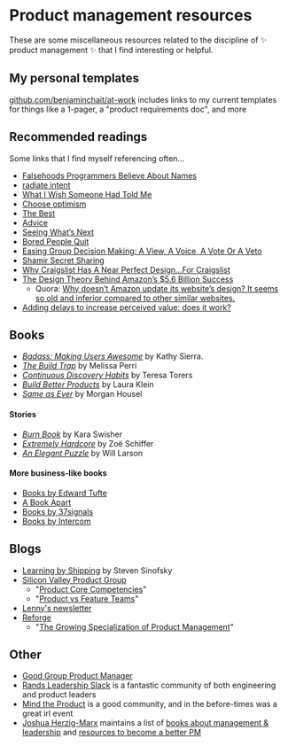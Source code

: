# Product management resources

These are some miscellaneous resources related to the discipline of ✨ product management ✨ that I find interesting or helpful.

## My personal templates

[github.com/benjaminchait/at-work](https://github.com/benjaminchait/at-work/blob/main/how-to-benjamin.md#templates) includes links to my current templates for things like a 1-pager, a "product requirements doc", and more

## Recommended readings

Some links that I find myself referencing often...

- [Falsehoods Programmers Believe About Names](https://www.kalzumeus.com/2010/06/17/falsehoods-programmers-believe-about-names/)
- [radiate intent](https://leebyron.com/til/intent/)
- [What I Wish Someone Had Told Me](https://blog.samaltman.com/what-i-wish-someone-had-told-me)
- [Choose optimism](https://stephango.com/optimism)
- [The Best](https://dcurt.is/the-best)
- [Advice](https://patrickcollison.com/advice)
- [Seeing What’s Next](http://www.asymco.com/2013/11/18/seeing-whats-next-2/)
- [Bored People Quit](https://randsinrepose.com/archives/bored-people-quit/)
- [Easing Group Decision Making: A View, A Voice, A Vote Or A Veto](https://www.forbes.com/sites/ericpliner/2022/04/04/easing-group-decision-making-a-view-a-voice-a-vote-or-a-veto/?sh=712a2e6726e6)
- [Shamir Secret Sharing](https://max.levch.in/post/724289457144070144/shamir-secret-sharing-its-3am-paul-the-head-of)
- [Why Craigslist Has A Near Perfect Design…For Craigslist](https://vanseodesign.com/web-design/craigslist-aesthetics/)
- [The Design Theory Behind Amazon’s $5.6 Billion Success](https://www.fastcompany.com/90160960/the-design-theory-behind-amazons-5-6-billion-success)
  - Quora: [Why doesn’t Amazon update its website’s design? It seems so old and inferior compared to other similar websites.](https://www.quora.com/Why-doesn-t-Amazon-update-its-website-s-design-It-seems-so-old-and-inferior-compared-to-other-similar-websites)
- [Adding delays to increase perceived value: does it work?](https://90percentofeverything.com/2010/12/16/adding-delays-to-increase-perceived-value-does-it-work/)

## Books

* *[Badass: Making Users Awesome](https://www.oreilly.com/library/view/badass-making-users/9781491919057/)* by Kathy Sierra.
* *[The Build Trap](https://melissaperri.com/book)* by Melissa Perri
* *[Continuous Discovery Habits](https://www.producttalk.org/)* by Teresa Torers
* *[Build Better Products](https://rosenfeldmedia.com/books/build-better-products/)* by Laura Klein
* *[Same as Ever](https://www.morganhousel.com)* by Morgan Housel

#### Stories

* *[Burn Book](https://www.simonandschuster.com/books/Burn-Book/Kara-Swisher/9781982163891)* by Kara Swisher
* *[Extremely Hardcore](https://www.penguinrandomhouse.com/books/741192/extremely-hardcore-by-zoe-schiffer/)* by Zoë Schiffer
* *[An Elegant Puzzle](https://press.stripe.com/an-elegant-puzzle)* by Will Larson

#### More business-like books

* [Books by Edward Tufte](https://www.edwardtufte.com/)
* [A Book Apart](https://abookapart.com)
* [Books by 37signals](https://37signals.com/books)
* [Books by Intercom](https://www.intercom.com/resources/books)

## Blogs

* [Learning by Shipping](http://learningbyshipping.com/index.html) by Steven Sinofsky
* [Silicon Valley Product Group](https://www.svpg.com)
  * "[Product Core Competencies](https://www.svpg.com/product-core-competencies/)"
  * "[Product vs Feature Teams](https://www.svpg.com/product-vs-feature-teams/)"
* [Lenny's newsletter](https://www.lennysnewsletter.com)
* [Reforge](https://www.reforge.com)
  * "[The Growing Specialization of Product Management](https://www.reforge.com/blog/product-specializations)"

<!--
## People

* [Shreyas Doshi](https://twitter.com/shreyas) - former Stripe PM
* [Patrick McKenzie](https://www.kalzumeus.com/greatest-hits/)
* [Jeff Weinstein](https://twitter.com/jeff_weinstein) - Stripe PM
* [Patrick Collison](https://twitter.com/patrickc) - Stripe co-founder and CEO
* [David Heinmeier Hansson](https://twitter.com/dhh) - created Ruby on Rails, cofounded Basecamp/37signals
//-->

## Other

* [Good Group Product Manager](https://www.khoslaventures.com/wp-content/uploads/Good-Group-Product-Manager.pdf)
* [Rands Leadership Slack](https://randsinrepose.com/welcome-to-rands-leadership-slack/) is a fantastic community of both engineering and product leaders
* [Mind the Product](https://www.mindtheproduct.com/) is a good community, and in the before-times was a great irl event
* [Joshua Herzig-Marx](https://joshua.herzig-marx.com) maintains a list of [books about management & leadership](https://joshua.herzig-marx.com/books-about-management-leadership) and [resources to become a better PM](https://joshua.herzig-marx.com/pm-resources)
